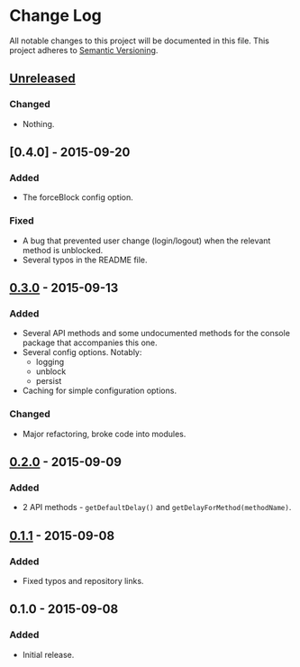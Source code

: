 # Change Log
All notable changes to this project will be documented in this file.
This project adheres to [Semantic Versioning](http://semver.org/).

## [Unreleased][unreleased]
### Changed
- Nothing.

## [0.4.0] - 2015-09-20
### Added
- The forceBlock config option.
### Fixed
- A bug that prevented user change (login/logout) when the relevant method is unblocked.
- Several typos in the README file.

## [0.3.0] - 2015-09-13
### Added
- Several API methods and some undocumented methods for the console package that accompanies this one.
- Several config options. Notably:
    - logging
    - unblock
    - persist
- Caching for simple configuration options.
### Changed
- Major refactoring, broke code into modules.

## [0.2.0] - 2015-09-09
### Added
- 2 API methods - `getDefaultDelay()` and `getDelayForMethod(methodName)`.

## [0.1.1] - 2015-09-08
### Added
- Fixed typos and repository links.

## 0.1.0 - 2015-09-08
### Added
- Initial release.

[unreleased]: https://github.com/MasterAM/meteor-lag-methods/compare/v0.4.0...HEAD
[0.3.0]: https://github.com/MasterAM/meteor-lag-methods/compare/v0.3.0...v0.4.0
[0.3.0]: https://github.com/MasterAM/meteor-lag-methods/compare/v0.2.0...v0.3.0
[0.2.0]: https://github.com/MasterAM/meteor-lag-methods/compare/v0.1.0...v0.2.0
[0.1.1]: https://github.com/MasterAM/meteor-lag-methods/compare/v0.1.0...v0.1.1